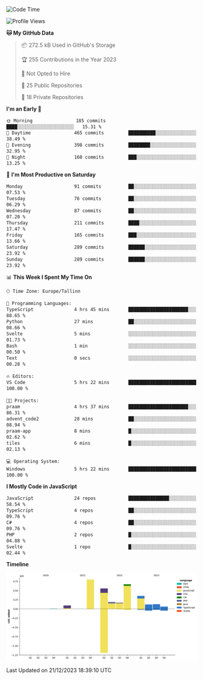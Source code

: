 <!--START_SECTION:waka-->
![Code Time](http://img.shields.io/badge/Code%20Time-569%20hrs%2034%20mins-blue)

![Profile Views](http://img.shields.io/badge/Profile%20Views-0-blue)

**🐱 My GitHub Data** 

> 📦 272.5 kB Used in GitHub's Storage 
 > 
> 🏆 255 Contributions in the Year 2023
 > 
> 🚫 Not Opted to Hire
 > 
> 📜 25 Public Repositories 
 > 
> 🔑 18 Private Repositories 
 > 
**I'm an Early 🐤** 

```text
🌞 Morning                185 commits         ████░░░░░░░░░░░░░░░░░░░░░   15.31 % 
🌆 Daytime                465 commits         ██████████░░░░░░░░░░░░░░░   38.49 % 
🌃 Evening                398 commits         ████████░░░░░░░░░░░░░░░░░   32.95 % 
🌙 Night                  160 commits         ███░░░░░░░░░░░░░░░░░░░░░░   13.25 % 
```
📅 **I'm Most Productive on Saturday** 

```text
Monday                   91 commits          ██░░░░░░░░░░░░░░░░░░░░░░░   07.53 % 
Tuesday                  76 commits          ██░░░░░░░░░░░░░░░░░░░░░░░   06.29 % 
Wednesday                87 commits          ██░░░░░░░░░░░░░░░░░░░░░░░   07.20 % 
Thursday                 211 commits         ████░░░░░░░░░░░░░░░░░░░░░   17.47 % 
Friday                   165 commits         ███░░░░░░░░░░░░░░░░░░░░░░   13.66 % 
Saturday                 289 commits         ██████░░░░░░░░░░░░░░░░░░░   23.92 % 
Sunday                   289 commits         ██████░░░░░░░░░░░░░░░░░░░   23.92 % 
```


📊 **This Week I Spent My Time On** 

```text
🕑︎ Time Zone: Europe/Tallinn

💬 Programming Languages: 
TypeScript               4 hrs 45 mins       ██████████████████████░░░   88.65 % 
Python                   27 mins             ██░░░░░░░░░░░░░░░░░░░░░░░   08.66 % 
Svelte                   5 mins              ░░░░░░░░░░░░░░░░░░░░░░░░░   01.73 % 
Bash                     1 min               ░░░░░░░░░░░░░░░░░░░░░░░░░   00.50 % 
Text                     0 secs              ░░░░░░░░░░░░░░░░░░░░░░░░░   00.28 % 

🔥 Editors: 
VS Code                  5 hrs 22 mins       █████████████████████████   100.00 % 

🐱‍💻 Projects: 
praam                    4 hrs 37 mins       ██████████████████████░░░   86.31 % 
advent_code2             28 mins             ██░░░░░░░░░░░░░░░░░░░░░░░   08.94 % 
praam-app                8 mins              █░░░░░░░░░░░░░░░░░░░░░░░░   02.62 % 
tiles                    6 mins              █░░░░░░░░░░░░░░░░░░░░░░░░   02.13 % 

💻 Operating System: 
Windows                  5 hrs 22 mins       █████████████████████████   100.00 % 
```

**I Mostly Code in JavaScript** 

```text
JavaScript               24 repos            ███████████████░░░░░░░░░░   58.54 % 
TypeScript               4 repos             ██░░░░░░░░░░░░░░░░░░░░░░░   09.76 % 
C#                       4 repos             ██░░░░░░░░░░░░░░░░░░░░░░░   09.76 % 
PHP                      2 repos             █░░░░░░░░░░░░░░░░░░░░░░░░   04.88 % 
Svelte                   1 repo              █░░░░░░░░░░░░░░░░░░░░░░░░   02.44 % 
```



**Timeline**

![Lines of Code chart](https://raw.githubusercontent.com/Piilu/Piilu/main/assets/bar_graph.png)


 Last Updated on 21/12/2023 18:39:10 UTC
<!--END_SECTION:waka-->